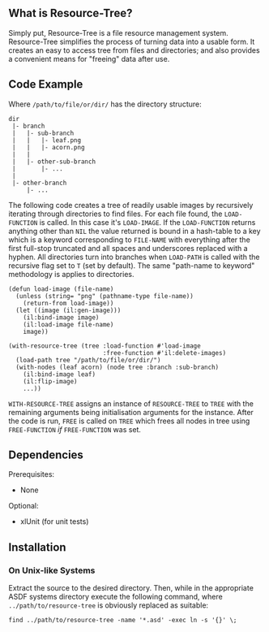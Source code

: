 ## What is Resource-Tree?

Simply put, Resource-Tree is a file resource management
system. Resource-Tree simplifies the process of turning data into a
usable form. It creates an easy to access tree from files and
directories; and also provides a convenient means for "freeing" data
after use.

## Code Example

Where `/path/to/file/or/dir/` has the directory structure:

    dir
     |- branch
     |   |- sub-branch
     |   |   |- leaf.png
     |   |   |- acorn.png
     |   |
     |   |- other-sub-branch
     |       |- ...
     |    
     |- other-branch
         |- ...

The following code creates a tree of readily usable images by
recursively iterating through directories to find files. For each file
found, the `LOAD-FUNCTION` is called. In this case it's
`LOAD-IMAGE`. If the `LOAD-FUNCTION` returns anything other than `NIL`
the value returned is bound in a hash-table to a key which is a
keyword corresponding to `FILE-NAME` with everything after the first
full-stop truncated and all spaces and underscores replaced with a
hyphen. All directories turn into branches when `LOAD-PATH` is called
with the recursive flag set to `T` (set by default). The same
"path-name to keyword" methodology is applies to directories.

    (defun load-image (file-name)
      (unless (string= "png" (pathname-type file-name))
        (return-from load-image))
      (let ((image (il:gen-image)))
        (il:bind-image image)
        (il:load-image file-name)
        image))
    
    (with-resource-tree (tree :load-function #'load-image
                              :free-function #'il:delete-images)
      (load-path tree "/path/to/file/or/dir/")
      (with-nodes (leaf acorn) (node tree :branch :sub-branch)
        (il:bind-image leaf)
        (il:flip-image)
        ...))

`WITH-RESOURCE-TREE` assigns an instance of `RESOURCE-TREE` to `TREE`
with the remaining arguments being initialisation arguments for the
instance. After the code is run, `FREE` is called on `TREE` which
frees all nodes in tree using `FREE-FUNCTION` _if_ `FREE-FUNCTION` was
set.

## Dependencies

Prerequisites:

* None

Optional:

* xlUnit (for unit tests)

## Installation

### On Unix-like Systems

Extract the source to the desired directory. Then, while in the
appropriate ASDF systems directory execute the following command,
where `../path/to/resource-tree` is obviously replaced as suitable:

    find ../path/to/resource-tree -name '*.asd' -exec ln -s '{}' \;